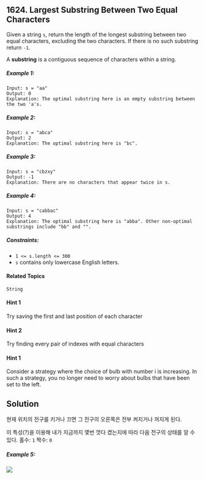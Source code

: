 ## 1624. Largest Substring Between Two Equal Characters

Given a string `s`, return the length of the longest substring between two equal characters, excluding the two characters. If there is no such substring return `-1`.

A **substring** is a contiguous sequence of characters within a string.

##### Example 1:

```
Input: s = "aa"
Output: 0
Explanation: The optimal substring here is an empty substring between the two 'a's.
```

##### Example 2:

```
Input: s = "abca"
Output: 2
Explanation: The optimal substring here is "bc".
```

##### Example 3:


```
Input: s = "cbzxy"
Output: -1
Explanation: There are no characters that appear twice in s.
```

##### Example 4:

```
Input: s = "cabbac"
Output: 4
Explanation: The optimal substring here is "abba". Other non-optimal substrings include "bb" and "".
```

##### Constraints:

* `1 <= s.length <= 300`
* `s` contains only lowercase English letters.

#### Related Topics

`String`

#### Hint 1

Try saving the first and last position of each character

#### Hint 2

Try finding every pair of indexes with equal characters

#### Hint 1

Consider a strategy where the choice of bulb with number i is increasing. In such a strategy, you no longer need to worry about bulbs that have been set to the left.

## Solution

현재 위치의 전구를 키거나 끄면 그 전구의 오른쪽은 전부 켜지거나 꺼지게 된다.

이 특성(?)을 이용해 내가 지금까지 몇번 껏다 켰는지에 따라 다음 전구의 상태를 알 수 있다. 홀수: `1` 짝수: `0`

##### Example 5:

![](https://i.imgur.com/gt0dZZZ.png)
